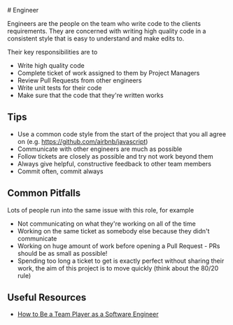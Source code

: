 # Engineer

Engineers are the people on the team who write code to the clients requirements. They are concerned with writing high quality code in a consistent style that is easy to understand and make edits to.

Their key responsibilities are to

- Write high quality code
- Complete ticket of work assigned to them by Project Managers
- Review Pull Requests from other engineers
- Write unit tests for their code
- Make sure that the code that they're written works

## Tips

- Use a common code style from the start of the project that you all agree on (e.g. https://github.com/airbnb/javascript)
- Communicate with other engineers are much as possible
- Follow tickets are closely as possible and try not work beyond them
- Always give helpful, constructive feedback to other team members
- Commit often, commit always

## Common Pitfalls

Lots of people run into the same issue with this role, for example

- Not communicating on what they're working on all of the time
- Working on the same ticket as somebody else because they didn't communicate
- Working on huge amount of work before opening a Pull Request - PRs should be as small as possible!
- Spending too long a ticket to get is exactly perfect without sharing their work, the aim of this project is to move quickly (think about the 80/20 rule)

## Useful Resources

- [How to Be a Team Player as a Software Engineer](https://www.freecodecamp.org/news/how-to-be-a-team-player/)
